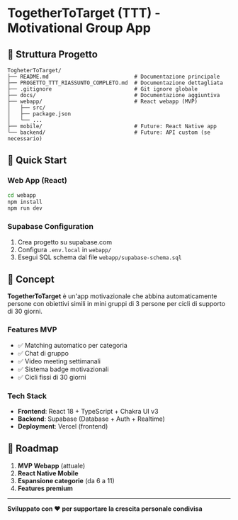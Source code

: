 # TogetherToTarget (TTT) - Motivational Group App

## 📁 Struttura Progetto

```
TogheterToTarget/
├── README.md                           # Documentazione principale
├── PROGETTO_TTT_RIASSUNTO_COMPLETO.md  # Documentazione dettagliata
├── .gitignore                          # Git ignore globale
├── docs/                               # Documentazione aggiuntiva
├── webapp/                             # React webapp (MVP)
│   ├── src/
│   ├── package.json
│   └── ...
├── mobile/                             # Future: React Native app
└── backend/                            # Future: API custom (se necessario)
```

## 🚀 Quick Start

### Web App (React)

```bash
cd webapp
npm install
npm run dev
```

### Supabase Configuration

1. Crea progetto su supabase.com
2. Configura `.env.local` in `webapp/`
3. Esegui SQL schema dal file `webapp/supabase-schema.sql`

## 🎯 Concept

**TogetherToTarget** è un'app motivazionale che abbina automaticamente persone con obiettivi simili in mini gruppi di 3 persone per cicli di supporto di 30 giorni.

### Features MVP

- ✅ Matching automatico per categoria
- ✅ Chat di gruppo
- ✅ Video meeting settimanali
- ✅ Sistema badge motivazionali
- ✅ Cicli fissi di 30 giorni

### Tech Stack

- **Frontend**: React 18 + TypeScript + Chakra UI v3
- **Backend**: Supabase (Database + Auth + Realtime)
- **Deployment**: Vercel (frontend)

## 📱 Roadmap

1. **MVP Webapp** (attuale)
2. **React Native Mobile**
3. **Espansione categorie** (da 6 a 11)
4. **Features premium**

---

**Sviluppato con ❤️ per supportare la crescita personale condivisa**
